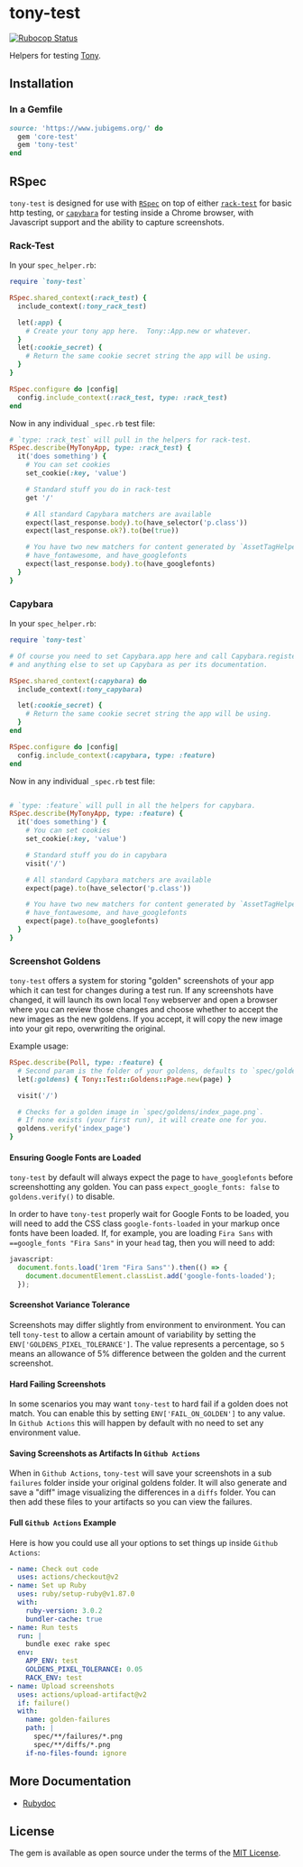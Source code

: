 # tony-test

[![Rubocop Status](https://github.com/jubishop/tony-test/workflows/Rubocop/badge.svg)](https://github.com/jubishop/tony-test/actions/workflows/rubocop.yml)

Helpers for testing [Tony](https://github.com/jubishop/tony).

## Installation

### In a Gemfile

```ruby
source: 'https://www.jubigems.org/' do
  gem 'core-test'
  gem 'tony-test'
end
```

## RSpec

`tony-test` is designed for use with [`RSpec`](https://rspec.info) on top of either [`rack-test`](https://github.com/rack/rack-test) for basic http testing, or [`capybara`](https://github.com/teamcapybara/capybara) for testing inside a Chrome browser, with Javascript support and the ability to capture screenshots.

### Rack-Test

In your `spec_helper.rb`:

```ruby
require `tony-test`

RSpec.shared_context(:rack_test) {
  include_context(:tony_rack_test)

  let(:app) {
    # Create your tony app here.  Tony::App.new or whatever.
  }
  let(:cookie_secret) {
    # Return the same cookie secret string the app will be using.
  }
}

RSpec.configure do |config|
  config.include_context(:rack_test, type: :rack_test)
end
```

Now in any individual `_spec.rb` test file:

```ruby
# `type: :rack_test` will pull in the helpers for rack-test.
RSpec.describe(MyTonyApp, type: :rack_test) {
  it('does something') {
    # You can set cookies
    set_cookie(:key, 'value')

    # Standard stuff you do in rack-test
    get '/'

    # All standard Capybara matchers are available
    expect(last_response.body).to(have_selector('p.class'))
    expect(last_response.ok?).to(be(true))

    # You have two new matchers for content generated by `AssetTagHelper`:
    # have_fontawesome, and have_googlefonts
    expect(last_response.body).to(have_googlefonts)
  }
}
```

### Capybara

In your `spec_helper.rb`:

```ruby
require `tony-test`

# Of course you need to set Capybara.app here and call Capybara.register_driver
# and anything else to set up Capybara as per its documentation.

RSpec.shared_context(:capybara) do
  include_context(:tony_capybara)

  let(:cookie_secret) {
    # Return the same cookie secret string the app will be using.
  }
end

RSpec.configure do |config|
  config.include_context(:capybara, type: :feature)
end
```

Now in any individual `_spec.rb` test file:

```ruby

# `type: :feature` will pull in all the helpers for capybara.
RSpec.describe(MyTonyApp, type: :feature) {
  it('does something') {
    # You can set cookies
    set_cookie(:key, 'value')

    # Standard stuff you do in capybara
    visit('/')

    # All standard Capybara matchers are available
    expect(page).to(have_selector('p.class'))

    # You have two new matchers for content generated by `AssetTagHelper`:
    # have_fontawesome, and have_googlefonts
    expect(page).to(have_googlefonts)
  }
}
```

### Screenshot Goldens

`tony-test` offers a system for storing "golden" screenshots of your app which it can test for changes during a test run.  If any screenshots have changed, it will launch its own local `Tony` webserver and open a browser where you can review those changes and choose whether to accept the new images as the new goldens.  If you accept, it will copy the new image into your git repo, overwriting the original.

Example usage:

```ruby
RSpec.describe(Poll, type: :feature) {
  # Second param is the folder of your goldens, defaults to `spec/goldens`.
  let(:goldens) { Tony::Test::Goldens::Page.new(page) }

  visit('/')

  # Checks for a golden image in `spec/goldens/index_page.png`.
  # If none exists (your first run), it will create one for you.
  goldens.verify('index_page')
}
```

#### Ensuring Google Fonts are Loaded

`tony-test` by default will always expect the page to `have_googlefonts` before screenshotting any golden.  You can pass `expect_google_fonts: false` to `goldens.verify()` to disable.

In order to have `tony-test` properly wait for Google Fonts to be loaded, you will need to add the CSS class `google-fonts-loaded` in your markup once fonts have been loaded.  If, for example, you are loading `Fira Sans` with `==google_fonts "Fira Sans"` in your `head` tag, then you will need to add:

```javascript
javascript:
  document.fonts.load('1rem "Fira Sans"').then(() => {
    document.documentElement.classList.add('google-fonts-loaded');
  });
```

#### Screenshot Variance Tolerance

Screenshots may differ slightly from environment to environment.  You can tell `tony-test` to allow a certain amount of variability by setting the `ENV['GOLDENS_PIXEL_TOLERANCE']`.  The value represents a percentage, so `5` means an allowance of 5% difference between the golden and the current screenshot.

#### Hard Failing Screenshots

In some scenarios you may want `tony-test` to hard fail if a golden does not match.  You can enable this by setting `ENV['FAIL_ON_GOLDEN']` to any value.  In `Github Actions` this will happen by default with no need to set any environment value.

#### Saving Screenshots as Artifacts In `Github Actions`

When in `Github Actions`, `tony-test` will save your screenshots in a sub `failures` folder inside your original goldens folder.  It will also generate and save a "diff" image visualizing the differences in a `diffs` folder.  You can then add these files to your artifacts so you can view the failures.

#### Full `Github Actions` Example

Here is how you could use all your options to set things up inside `Github Actions`:

```yaml
- name: Check out code
  uses: actions/checkout@v2
- name: Set up Ruby
  uses: ruby/setup-ruby@v1.87.0
  with:
    ruby-version: 3.0.2
    bundler-cache: true
- name: Run tests
  run: |
    bundle exec rake spec
  env:
    APP_ENV: test
    GOLDENS_PIXEL_TOLERANCE: 0.05
    RACK_ENV: test
- name: Upload screenshots
  uses: actions/upload-artifact@v2
  if: failure()
  with:
    name: golden-failures
    path: |
      spec/**/failures/*.png
      spec/**/diffs/*.png
    if-no-files-found: ignore
```

## More Documentation

- [Rubydoc](https://www.rubydoc.info/github/jubishop/tony-test/master)

## License

The gem is available as open source under the terms of the [MIT License](https://opensource.org/licenses/MIT).
